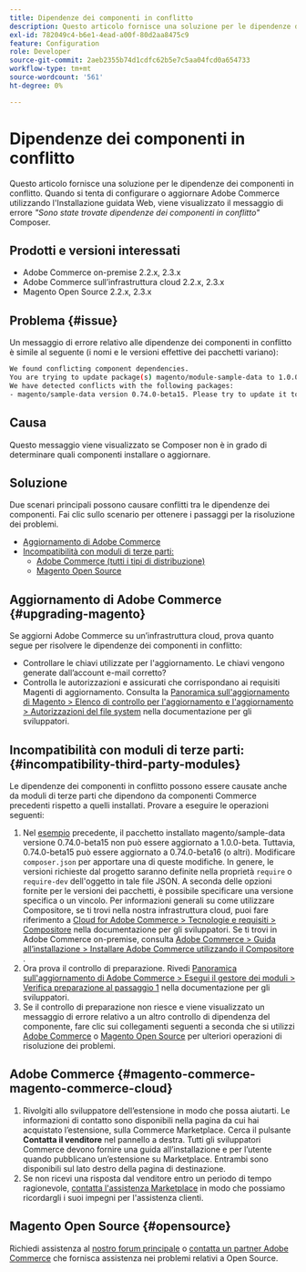 ```yaml
---
title: Dipendenze dei componenti in conflitto
description: Questo articolo fornisce una soluzione per le dipendenze dei componenti in conflitto. Quando si tenta di configurare o aggiornare Adobe Commerce utilizzando l’Installazione guidata Web, viene visualizzato il messaggio di errore *"Sono state trovate dipendenze dei componenti in conflitto"* Compositore.
exl-id: 782049c4-b6e1-4ead-a00f-80d2aa8475c9
feature: Configuration
role: Developer
source-git-commit: 2aeb2355b74d1cdfc62b5e7c5aa04fcd0a654733
workflow-type: tm+mt
source-wordcount: '561'
ht-degree: 0%

---
```


# Dipendenze dei componenti in conflitto

Questo articolo fornisce una soluzione per le dipendenze dei componenti in conflitto. Quando si tenta di configurare o aggiornare Adobe Commerce utilizzando l&#39;Installazione guidata Web, viene visualizzato il messaggio di errore *&quot;Sono state trovate dipendenze dei componenti in conflitto&quot;* Composer.

## Prodotti e versioni interessati

* Adobe Commerce on-premise 2.2.x, 2.3.x
* Adobe Commerce sull’infrastruttura cloud 2.2.x, 2.3.x
* Magento Open Source 2.2.x, 2.3.x


## Problema {#issue}

Un messaggio di errore relativo alle dipendenze dei componenti in conflitto è simile al seguente (i nomi e le versioni effettive dei pacchetti variano):

```bash
We found conflicting component dependencies.
You are trying to update package(s) magento/module-sample-data to 1.0.0-beta
We have detected conflicts with the following packages:
- magento/sample-data version 0.74.0-beta15. Please try to update it to one of the following package versions: 0.74.0-beta16, 0.74.0-beta14, 0.74.0-beta13, 0.74.0-beta12, 0.74.0-beta11, 0.74.0-beta10, 0.74.0-beta9, 0.74.0-beta8, 0.74.0-beta7
```

## Causa

Questo messaggio viene visualizzato se Composer non è in grado di determinare quali componenti installare o aggiornare.

## Soluzione

Due scenari principali possono causare conflitti tra le dipendenze dei componenti. Fai clic sullo scenario per ottenere i passaggi per la risoluzione dei problemi.

* [Aggiornamento di Adobe Commerce](#upgrading-magento)
* [Incompatibilità con moduli di terze parti:](#incompatibility-third-party-modules)
   * [Adobe Commerce (tutti i tipi di distribuzione)](#magento-commerce-magento-commerce-cloud)
   * [Magento Open Source](#opensource)

## Aggiornamento di Adobe Commerce {#upgrading-magento}

Se aggiorni Adobe Commerce su un’infrastruttura cloud, prova quanto segue per risolvere le dipendenze dei componenti in conflitto:

* Controllare le chiavi utilizzate per l&#39;aggiornamento. Le chiavi vengono generate dall’account e-mail corretto?
* Controlla le autorizzazioni e assicurati che corrispondano ai requisiti Magenti di aggiornamento. Consulta la [Panoramica sull&#39;aggiornamento di Magento > Elenco di controllo per l&#39;aggiornamento e l&#39;aggiornamento > Autorizzazioni del file system](https://experienceleague.adobe.com/en/docs/commerce-operations/upgrade-guide/prepare/prerequisites#verify-file-system-permissions) nella documentazione per gli sviluppatori.

## Incompatibilità con moduli di terze parti: {#incompatibility-third-party-modules}

Le dipendenze dei componenti in conflitto possono essere causate anche da moduli di terze parti che dipendono da componenti Commerce precedenti rispetto a quelli installati. Provare a eseguire le operazioni seguenti:

1. Nel [esempio](#issue) precedente, il pacchetto installato magento/sample-data versione 0.74.0-beta15 non può essere aggiornato a 1.0.0-beta. Tuttavia, 0.74.0-beta15 può essere aggiornato a 0.74.0-beta16 (o altri). Modificare `composer.json` per apportare una di queste modifiche. In genere, le versioni richieste dal progetto saranno definite nella proprietà `require` o `require-dev` dell&#39;oggetto in tale file JSON. A seconda delle opzioni fornite per le versioni dei pacchetti, è possibile specificare una versione specifica o un vincolo. Per informazioni generali su come utilizzare Compositore, se ti trovi nella nostra infrastruttura cloud, puoi fare riferimento a [Cloud for Adobe Commerce > Tecnologie e requisiti > Compositore](https://experienceleague.adobe.com/en/docs/commerce-cloud-service/user-guide/develop/overview#files) nella documentazione per gli sviluppatori. Se ti trovi in Adobe Commerce on-premise, consulta [Adobe Commerce > Guida all’installazione > Installare Adobe Commerce utilizzando il Compositore](https://experienceleague.adobe.com/en/docs/commerce-operations/installation-guide/composer) .
1. Ora prova il controllo di preparazione. Rivedi [Panoramica sull&#39;aggiornamento di Adobe Commerce > Esegui il gestore dei moduli > Verifica preparazione al passaggio 1](https://experienceleague.adobe.com/en/docs/commerce-operations/upgrade-guide/overview) nella documentazione per gli sviluppatori.
1. Se il controllo di preparazione non riesce e viene visualizzato un messaggio di errore relativo a un altro controllo di dipendenza del componente, fare clic sui collegamenti seguenti a seconda che si utilizzi [Adobe Commerce](#magento-commerce-magento-commerce-cloud) o [Magento Open Source](#opensource) per ulteriori operazioni di risoluzione dei problemi.

## Adobe Commerce {#magento-commerce-magento-commerce-cloud}

1. Rivolgiti allo sviluppatore dell’estensione in modo che possa aiutarti. Le informazioni di contatto sono disponibili nella pagina da cui hai acquistato l’estensione, sulla Commerce Marketplace. Cerca il pulsante **Contatta il venditore** nel pannello a destra. Tutti gli sviluppatori Commerce devono fornire una guida all’installazione e per l’utente quando pubblicano un’estensione su Marketplace. Entrambi sono disponibili sul lato destro della pagina di destinazione.
1. Se non ricevi una risposta dal venditore entro un periodo di tempo ragionevole, [contatta l&#39;assistenza Marketplace](mailto:commercemarketplacesupport@adobe.com) in modo che possiamo ricordargli i suoi impegni per l&#39;assistenza clienti.

## Magento Open Source {#opensource}

Richiedi assistenza al [nostro forum principale](https://community.magento.com/) o [contatta un partner Adobe Commerce](https://magento.com/find-a-partner) che fornisca assistenza nei problemi relativi a Open Source.

